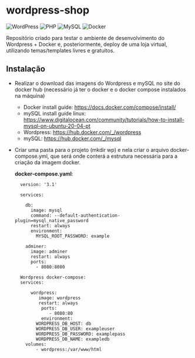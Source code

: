 # wordpress-shop
![WordPress](https://img.shields.io/badge/WordPress-%23117AC9.svg?style=for-the-badge&logo=WordPress&logoColor=white) ![PHP](https://img.shields.io/badge/php-%23777BB4.svg?style=for-the-badge&logo=php&logoColor=white) ![MySQL](https://img.shields.io/badge/mysql-%2300f.svg?style=for-the-badge&logo=mysql&logoColor=white) ![Docker](https://img.shields.io/badge/docker-%230db7ed.svg?style=for-the-badge&logo=docker&logoColor=white)


Repositório criado para testar o ambiente de desenvolvimento do Wordpress + Docker e, posteriormente, deploy de uma loja virtual, utilizando temas/templates livres e gratuitos. 

## Instalação

- Realizar o download das imagens do Wordpress e mySQL no site do docker hub (necessário já ter o docker e o docker compose instalados na máquina)
  - Docker install guide: https://docs.docker.com/compose/install/
  - mySQL install guide linux: https://www.digitalocean.com/community/tutorials/how-to-install-mysql-on-ubuntu-20-04-pt
  - Wordpress:  https://hub.docker.com/_/wordpress
  - mySQL: https://hub.docker.com/_/mysql 

- Criar uma pasta para o projeto (mkdir wp) e nela criar o arquivo docker-compose.yml, que será onde conterá a estrutura necessária para a criação da imagem docker.

  <b>docker-compose.yaml</b>:

        version: '3.1'

        services:

          db:
            image: mysql
            command: --default-authentication-plugin=mysql_native_password
            restart: always
            environment:
              MYSQL_ROOT_PASSWORD: example

          adminer:
            image: adminer
            restart: always
            ports:
              - 8080:8080

        Wordpress docker-compose:
        services:

            wordpress:
               image: wordpress
               restart: always
                ports:
                   - 8080:80
                environment:
              WORDPRESS_DB_HOST: db
              WORDPRESS_DB_USER: exampleuser
              WORDPRESS_DB_PASSWORD: examplepass
              WORDPRESS_DB_NAME: exampledb
          volumes:
              - wordpress:/var/www/html
